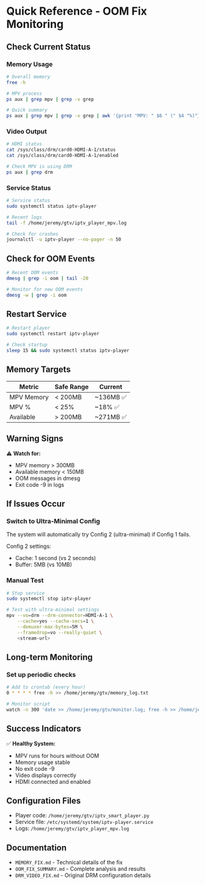 # Quick Reference - OOM Fix Monitoring

## Check Current Status

### Memory Usage
```bash
# Overall memory
free -h

# MPV process
ps aux | grep mpv | grep -v grep

# Quick summary
ps aux | grep mpv | grep -v grep | awk '{print "MPV: " $6 " (" $4 "%)"}'
```

### Video Output
```bash
# HDMI status
cat /sys/class/drm/card0-HDMI-A-1/status
cat /sys/class/drm/card0-HDMI-A-1/enabled

# Check MPV is using DRM
ps aux | grep drm
```

### Service Status
```bash
# Service status
sudo systemctl status iptv-player

# Recent logs
tail -f /home/jeremy/gtv/iptv_player_mpv.log

# Check for crashes
journalctl -u iptv-player --no-pager -n 50
```

## Check for OOM Events

```bash
# Recent OOM events
dmesg | grep -i oom | tail -20

# Monitor for new OOM events
dmesg -w | grep -i oom
```

## Restart Service

```bash
# Restart player
sudo systemctl restart iptv-player

# Check startup
sleep 15 && sudo systemctl status iptv-player
```

## Memory Targets

| Metric | Safe Range | Current |
|--------|-----------|---------|
| MPV Memory | < 200MB | ~136MB ✅ |
| MPV % | < 25% | ~18% ✅ |
| Available | > 200MB | ~271MB ✅ |

## Warning Signs

⚠️ **Watch for:**
- MPV memory > 300MB
- Available memory < 150MB
- OOM messages in dmesg
- Exit code -9 in logs

## If Issues Occur

### Switch to Ultra-Minimal Config
The system will automatically try Config 2 (ultra-minimal) if Config 1 fails.

Config 2 settings:
- Cache: 1 second (vs 2 seconds)
- Buffer: 5MB (vs 10MB)

### Manual Test
```bash
# Stop service
sudo systemctl stop iptv-player

# Test with ultra-minimal settings
mpv --vo=drm --drm-connector=HDMI-A-1 \
    --cache=yes --cache-secs=1 \
    --demuxer-max-bytes=5M \
    --framedrop=vo --really-quiet \
    <stream-url>
```

## Long-term Monitoring

### Set up periodic checks
```bash
# Add to crontab (every hour)
0 * * * * free -h >> /home/jeremy/gtv/memory_log.txt

# Monitor script
watch -n 300 'date >> /home/jeremy/gtv/monitor.log; free -h >> /home/jeremy/gtv/monitor.log'
```

## Success Indicators

✅ **Healthy System:**
- MPV runs for hours without OOM
- Memory usage stable
- No exit code -9
- Video displays correctly
- HDMI connected and enabled

## Configuration Files

- Player code: `/home/jeremy/gtv/iptv_smart_player.py`
- Service file: `/etc/systemd/system/iptv-player.service`
- Logs: `/home/jeremy/gtv/iptv_player_mpv.log`

## Documentation

- `MEMORY_FIX.md` - Technical details of the fix
- `OOM_FIX_SUMMARY.md` - Complete analysis and results
- `DRM_VIDEO_FIX.md` - Original DRM configuration details
